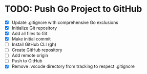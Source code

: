 # TODO: Push Go Project to GitHub

- [x] Update .gitignore with comprehensive Go exclusions
- [x] Initialize Git repository
- [x] Add all files to Git
- [x] Make initial commit
- [ ] Install GitHub CLI (gh)
- [ ] Create GitHub repository
- [ ] Add remote origin
- [ ] Push to GitHub
- [x] Remove .vscode directory from tracking to respect .gitignore
